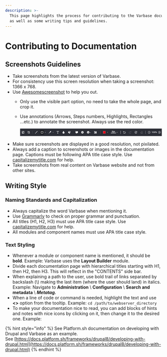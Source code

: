 ```yaml
---
description: >-
  This page highlights the process for contributing to the Varbase documentation
  as well as some writing tips and guidelines.
---
```


# Contributing to Documentation

## Screenshots Guidelines

* Take screenshots from the latest version of Varbase.
* For consistency use this screen resolution when taking a screenshot: 1366 x 768.
* Use [Awesomescreenshot](https://www.awesomescreenshot.com/) to help you out.
  * Only use the visible part option, no need to take the whole page, and crop it.
  * Use annotations \(Arrows, Steps numbers, Highlights, Rectangles ...etc.\) to annotate the screenshot. Always use the red color.

    ![](../.gitbook/assets/annotations%20%281%29.png)
* Make sure screenshots are displayed in a good resolution, not pixilated.
* Always add a caption to screenshots or images in the documentation page. Captions must be following APA title case style. Use [capitalizemytitle.com](https://capitalizemytitle.com/) for help.
* Take screenshots from real content on Varbase website and not from other sites.

## Writing Style

### Naming Standards and Capitalization

* Always capitalize the word Varbase when mentioning it.
* Use [Grammarly](https://www.grammarly.com/) to check on proper grammar and punctuation. 
* All titles \(H1, H2, H3\) must use APA title case style. Use [capitalizemytitle.com](https://capitalizemytitle.com/) for help.
* All modules and component names must use APA title case style. 

### Text Styling

* Whenever a module or component name is mentioned, it should be **bold**.  Example: Varbase uses the **Layout Builder** module. 
* Divide each documentation page with hierarchical titles starting with H1, then H2, then H3. This will reflect in the "CONTENTS" side bar. 
* When explaining a path to the user, use bold trail of links separated by backslash \(\\) making the last item \(where the user should land\) in italics. Example: Navigate to **Administration** \ **Configuration** \ **Search and metadata** \ _**Metatag.**_ 
* When a line of code or command is needed, highlight the text and use **&lt;&gt;** option from the tooltip.  Example: `cd /path/to/webserver_directory`   
* To make your documentation nice to read, you can add blocks of hints and notes with nice icons by clicking on it, then change it to the desired one.  Example: 

{% hint style="info" %}
See Platform.sh documentation on developing with Drupal and Varbase as an example.  
See [https://docs.platform.sh/frameworks/drupal8/developing-with-drupal.html](https://docs.platform.sh/frameworks/drupal8/developing-with-drupal.html)
{% endhint %}



